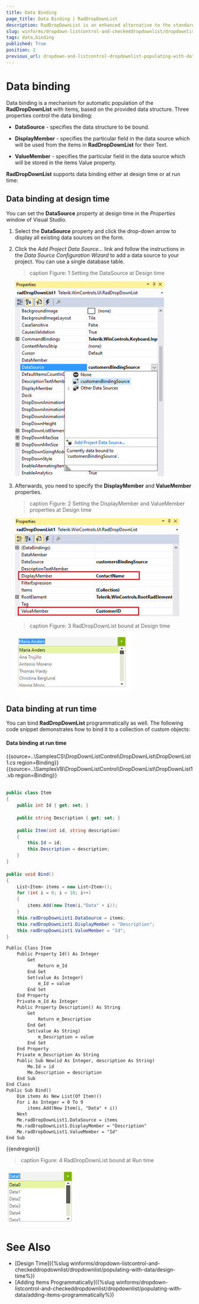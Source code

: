 ```yaml
---
title: Data Binding
page_title: Data Binding | RadDropDownList
description: RadDropDownList is an enhanced alternative to the standard Windows Forms combo box control.
slug: winforms/dropdown-listcontrol-and-checkeddropdownlist/dropdownlist/populating-with-data/data-binding
tags: data,binding
published: True
position: 2
previous_url: dropdown-and-listcontrol-dropdownlist-populating-with-data-data-binding
---
```


# Data binding
 
Data binding is a mechanism for automatic population of the __RadDropDownList__ with items, based on the provided data structure. Three properties control the data binding:

* __DataSource__ - specifies the data structure to be bound.
          

* __DisplayMember__ - specifies the particular field in the data source which will be used from the items in __RadDropDownList__ for their Text.
          

* __ValueMember__ - specifies the particular field in the data source which will be stored in the items Value property.
          
__RadDropDownList__ supports data binding either at design time or at run time:

## Data binding at design time

You can set the __DataSource__ property at design time in the *Properties* window of Visual Studio.

1. Select the __DataSource__ property and click the drop-down arrow to display all existing data sources on the form. 

1. Click the *Add Project Data Source…* link and follow the instructions in the *Data Source Configuration Wizard*  to add a data source to your project. You can use a single database table. 

	>caption Figure: 1 Setting the DataSource at Design time

	![dropdown-and-listcontrol-dropdownlist-populating-with-data-data-binding 001](images/dropdown-and-listcontrol-dropdownlist-populating-with-data-data-binding001.png)

1. Afterwards, you need to specify the __DisplayMember__ and __ValueMember__ properties.

	>caption Figure: 2 Setting the DisplayMember and ValueMember properties at Design time

	![dropdown-and-listcontrol-dropdownlist-populating-with-data-data-binding 002](images/dropdown-and-listcontrol-dropdownlist-populating-with-data-data-binding002.png)

	>caption Figure: 3 RadDropDownList bound at Design time

	![dropdown-and-listcontrol-dropdownlist-populating-with-data-data-binding 003](images/dropdown-and-listcontrol-dropdownlist-populating-with-data-data-binding003.png)

## Data binding at run time

You can bind __RadDropDownList__ programmatically as well. The following code snippet demonstrates how to bind it to a collection of custom objects:

#### Data binding at run time 

{{source=..\SamplesCS\DropDownListControl\DropDownList\DropDownList1.cs region=Binding}} 
{{source=..\SamplesVB\DropDownListControl\DropDownList\DropDownList1.vb region=Binding}} 

````C#
    
public class Item
{
    public int Id { get; set; }
    
    public string Description { get; set; }
        
    public Item(int id, string description)
    {
        this.Id = id;
        this.Description = description;
    }
}
    
public void Bind()
{
    List<Item> items = new List<Item>();
    for (int i = 0; i < 10; i++)
    {
        items.Add(new Item(i,"Data" + i));
    }
    this.radDropDownList1.DataSource = items;
    this.radDropDownList1.DisplayMember = "Description";
    this.radDropDownList1.ValueMember = "Id";
}

````
````VB.NET
Public Class Item
    Public Property Id() As Integer
        Get
            Return m_Id
        End Get
        Set(value As Integer)
            m_Id = value
        End Set
    End Property
    Private m_Id As Integer
    Public Property Description() As String
        Get
            Return m_Description
        End Get
        Set(value As String)
            m_Description = value
        End Set
    End Property
    Private m_Description As String
    Public Sub New(id As Integer, description As String)
        Me.Id = id
        Me.Description = description
    End Sub
End Class
Public Sub Bind()
    Dim items As New List(Of Item)()
    For i As Integer = 0 To 9
        items.Add(New Item(i, "Data" + i))
    Next
    Me.radDropDownList1.DataSource = items
    Me.radDropDownList1.DisplayMember = "Description"
    Me.radDropDownList1.ValueMember = "Id"
End Sub

````

{{endregion}} 
 
>caption Figure: 4 RadDropDownList bound at Run time

![dropdown-and-listcontrol-dropdownlist-populating-with-data-data-binding 004](images/dropdown-and-listcontrol-dropdownlist-populating-with-data-data-binding004.png)

# See Also

* [Design Time]({%slug winforms/dropdown-listcontrol-and-checkeddropdownlist/dropdownlist/populating-with-data/design-time%})
* [Adding Items Programmatically]({%slug winforms/dropdown-listcontrol-and-checkeddropdownlist/dropdownlist/populating-with-data/adding-items-programmatically%})